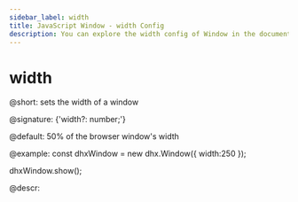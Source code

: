 ```yaml
---
sidebar_label: width
title: JavaScript Window - width Config 
description: You can explore the width config of Window in the documentation of the DHTMLX JavaScript UI library. Browse developer guides and API reference, try out code examples and live demos, and download a free 30-day evaluation version of DHTMLX Suite 7.
---
```


# width

@short: sets the width of a window

@signature: {'width?: number;'}

@default: 50% of the browser window's width

@example:
const dhxWindow = new dhx.Window({
    width:250
});

dhxWindow.show();

@descr:

[comment]: # (@related: window/how_to_start.md window/configuration.md#sizing)
